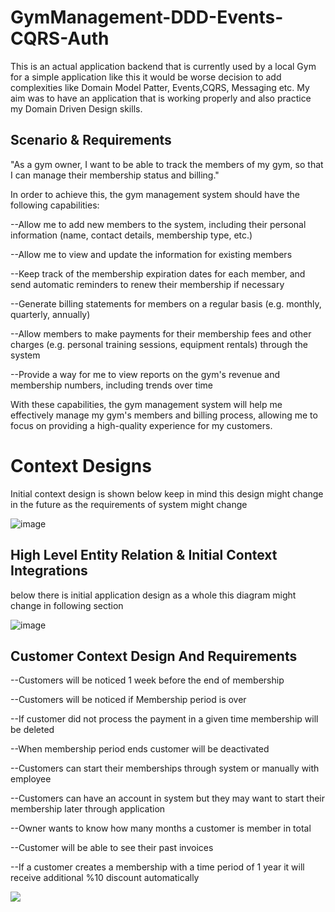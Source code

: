 # GymManagement-DDD-Events-CQRS-Auth
This is an actual application backend that is currently used by a local Gym for a simple application like this it would be worse decision to add complexities like Domain Model Patter, Events,CQRS, Messaging etc. My aim was to have an application that is working properly and also practice my Domain Driven Design skills.

## Scenario & Requirements

"As a gym owner, I want to be able to track the members of my gym, so that I can manage their membership status and billing."

In order to achieve this, the gym management system should have the following capabilities:

--Allow me to add new members to the system, including their personal information (name, contact details, membership type, etc.)

--Allow me to view and update the information for existing members

--Keep track of the membership expiration dates for each member, and send automatic reminders to renew their membership if necessary

--Generate billing statements for members on a regular basis (e.g. monthly, quarterly, annually)

--Allow members to make payments for their membership fees and other charges (e.g. personal training sessions, equipment rentals) through the system

--Provide a way for me to view reports on the gym's revenue and membership numbers, including trends over time

With these capabilities, the gym management system will help me effectively manage my gym's members and billing process, allowing me to focus on providing a high-quality experience for my customers.


# Context Designs
Initial context design is shown below keep in mind this design might change in the future as the requirements of system might change 

![image](https://user-images.githubusercontent.com/42850688/211002819-0f8c9025-2c36-4738-963e-ea5e082c8b57.png)

## High Level Entity Relation & Initial Context Integrations

below there is initial application design as a whole this diagram might change in following section 

![image](https://user-images.githubusercontent.com/42850688/211003497-598d545c-7c6e-43dc-b883-bda4eb438e99.png)

## Customer Context Design And Requirements 

--Customers will be noticed 1 week before the end of membership

--Customers will be noticed if Membership period is over

--If customer did not process the payment in a given time membership will be deleted 

--When membership period ends customer will be deactivated

--Customers can start their memberships through system or manually with employee

--Customers can have an account in system but they may want to start their membership later through application

--Owner wants to know how many months a customer is member in total

--Customer will be able to see their past invoices 

--If a customer creates a membership with a time period of 1 year it will receive additional %10 discount automatically


<img align="left" src="https://user-images.githubusercontent.com/42850688/211217398-b8d2e1cc-4218-4635-a445-46356ecbb9fc.png">

